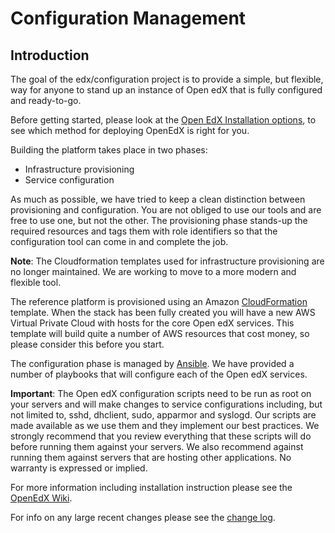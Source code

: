 # Configuration Management


## Introduction

The goal of the edx/configuration project is to provide a simple, but
flexible, way for anyone to stand up an instance of Open edX that is
fully configured and ready-to-go.

Before getting started, please look at the [Open EdX Installation options](https://open.edx.org/installation-options), to see which method for deploying OpenEdX is right for you.

Building the platform takes place in two phases:

* Infrastructure provisioning
* Service configuration

As much as possible, we have tried to keep a clean distinction between
provisioning and configuration.  You are not obliged to use our tools
and are free to use one, but not the other.  The provisioning phase
stands-up the required resources and tags them with role identifiers
so that the configuration tool can come in and complete the job.

__Note__: The Cloudformation templates used for infrastructure provisioning 
are no longer maintained. We are working to move to a more modern and flexible tool.

The reference platform is provisioned using an Amazon
[CloudFormation](http://aws.amazon.com/cloudformation/) template.
When the stack has been fully created you will have a new AWS Virtual
Private Cloud with hosts for the core Open edX services.  This template
will build quite a number of AWS resources that cost money, so please
consider this before you start.

The configuration phase is managed by [Ansible](http://ansible.com/).
We have provided a number of playbooks that will configure each of
the Open edX services.

__Important__: 
The Open edX configuration scripts need to be run as root on your servers and will make changes to service configurations including, but not limited to, sshd, dhclient, sudo, apparmor and syslogd. Our scripts are made available as we use them and they implement our best practices. We strongly recommend that you review everything that these scripts will do before running them against your servers. We also recommend against running them against servers that are hosting other applications. No warranty is expressed or implied.

For more information including installation instruction please see the [OpenEdX Wiki](https://openedx.atlassian.net/wiki/display/OpenOPS/Open+edX+Operations+Home).

For info on any large recent changes please see the [change log](https://github.com/edx/configuration/blob/master/CHANGELOG.md).
